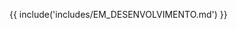 {{ include('includes/EM_DESENVOLVIMENTO.md') }}

<style>
.md-content-none {
  display: none !important;
}
</style>
<div class="md-content-none">
### 📄 `integracao.md`

```markdown
# Integração com LoRaWAN

Este exemplo inicial usa **comunicação ponto-a-ponto** (peer-to-peer), sem rede LoRaWAN.

Se desejar integrar com servidores como **The Things Network (TTN)**:

1. Crie um aplicativo na TTN Console
2. Registre os dispositivos (OTAA ou ABP)
3. Adicione as bibliotecas LoRaWAN (como LMIC)
4. Configure os parâmetros (DevEUI, AppEUI, AppKey ou DevAddr, NwkSKey, AppSKey)

> ⚠️ O projeto atual não usa LoRaWAN, apenas comunicação direta LoRa.
```

</div>
